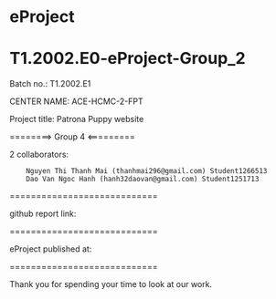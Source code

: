 # eProject
# T1.2002.E0-eProject-Group_2

Batch no.: T1.2002.E1

CENTER NAME: ACE-HCMC-2-FPT

Project title: Patrona Puppy website

========> Group 4 <=========

2 collaborators:

        Nguyen Thi Thanh Mai (thanhmai296@gmail.com) Student1266513
        Dao Van Ngoc Hanh (hanh32daovan@gmail.com) Student1251713
        
============================

github report link: 

============================

eProject published at: 

============================

Thank you for spending your time to look at our work.
